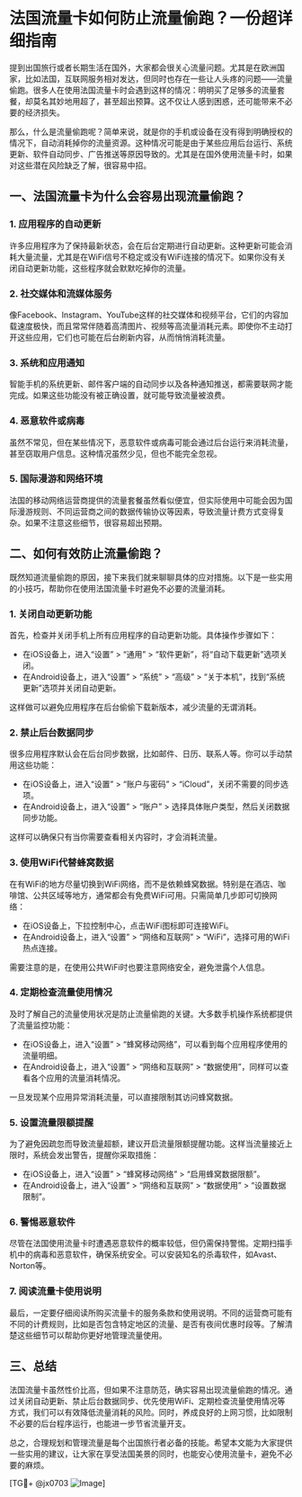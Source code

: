 # 法国流量卡如何防止流量偷跑？一份超详细指南

提到出国旅行或者长期生活在国外，大家都会很关心流量问题。尤其是在欧洲国家，比如法国，互联网服务相对发达，但同时也存在一些让人头疼的问题——流量偷跑。很多人在使用法国流量卡时会遇到这样的情况：明明买了足够多的流量套餐，却莫名其妙地用超了，甚至超出预算。这不仅让人感到困惑，还可能带来不必要的经济损失。

那么，什么是流量偷跑呢？简单来说，就是你的手机或设备在没有得到明确授权的情况下，自动消耗掉你的流量资源。这种情况可能是由于某些应用后台运行、系统更新、软件自动同步、广告推送等原因导致的。尤其是在国外使用流量卡时，如果对这些潜在风险缺乏了解，很容易中招。

## 一、法国流量卡为什么会容易出现流量偷跑？

### 1. **应用程序的自动更新**
许多应用程序为了保持最新状态，会在后台定期进行自动更新。这种更新可能会消耗大量流量，尤其是在WiFi信号不稳定或没有WiFi连接的情况下。如果你没有关闭自动更新功能，这些程序就会默默吃掉你的流量。

### 2. **社交媒体和流媒体服务**
像Facebook、Instagram、YouTube这样的社交媒体和视频平台，它们的内容加载速度极快，而且常常伴随着高清图片、视频等高流量消耗元素。即使你不主动打开这些应用，它们也可能在后台刷新内容，从而悄悄消耗流量。

### 3. **系统和应用通知**
智能手机的系统更新、邮件客户端的自动同步以及各种通知推送，都需要联网才能完成。如果这些功能没有被正确设置，就可能导致流量被浪费。

### 4. **恶意软件或病毒**
虽然不常见，但在某些情况下，恶意软件或病毒可能会通过后台运行来消耗流量，甚至窃取用户信息。这种情况虽然少见，但也不能完全忽视。

### 5. **国际漫游和网络环境**
法国的移动网络运营商提供的流量套餐虽然看似便宜，但实际使用中可能会因为国际漫游规则、不同运营商之间的数据传输协议等因素，导致流量计费方式变得复杂。如果不注意这些细节，很容易超出预期。

## 二、如何有效防止流量偷跑？

既然知道流量偷跑的原因，接下来我们就来聊聊具体的应对措施。以下是一些实用的小技巧，帮助你在使用法国流量卡时避免不必要的流量消耗。

### 1. 关闭自动更新功能
首先，检查并关闭手机上所有应用程序的自动更新功能。具体操作步骤如下：
- 在iOS设备上，进入“设置” > “通用” > “软件更新”，将“自动下载更新”选项关闭。
- 在Android设备上，进入“设置” > “系统” > “高级” > “关于本机”，找到“系统更新”选项并关闭自动更新。

这样做可以避免应用程序在后台偷偷下载新版本，减少流量的无谓消耗。

### 2. 禁止后台数据同步
很多应用程序默认会在后台同步数据，比如邮件、日历、联系人等。你可以手动禁用这些功能：
- 在iOS设备上，进入“设置” > “账户与密码” > “iCloud”，关闭不需要的同步选项。
- 在Android设备上，进入“设置” > “账户” > 选择具体账户类型，然后关闭数据同步功能。

这样可以确保只有当你需要查看相关内容时，才会消耗流量。

### 3. 使用WiFi代替蜂窝数据
在有WiFi的地方尽量切换到WiFi网络，而不是依赖蜂窝数据。特别是在酒店、咖啡馆、公共区域等地方，通常都会有免费WiFi可用。只需简单几步即可切换网络：
- 在iOS设备上，下拉控制中心，点击WiFi图标即可连接WiFi。
- 在Android设备上，进入“设置” > “网络和互联网” > “WiFi”，选择可用的WiFi热点连接。

需要注意的是，在使用公共WiFi时也要注意网络安全，避免泄露个人信息。

### 4. 定期检查流量使用情况
及时了解自己的流量使用状况是防止流量偷跑的关键。大多数手机操作系统都提供了流量监控功能：
- 在iOS设备上，进入“设置” > “蜂窝移动网络”，可以看到每个应用程序使用的流量明细。
- 在Android设备上，进入“设置” > “网络和互联网” > “数据使用”，同样可以查看各个应用的流量消耗情况。

一旦发现某个应用异常消耗流量，可以直接限制其访问蜂窝数据。

### 5. 设置流量限额提醒
为了避免因疏忽而导致流量超额，建议开启流量限额提醒功能。这样当流量接近上限时，系统会发出警告，提醒你采取措施：
- 在iOS设备上，进入“设置” > “蜂窝移动网络” > “启用蜂窝数据限额”。
- 在Android设备上，进入“设置” > “网络和互联网” > “数据使用” > “设置数据限制”。

### 6. 警惕恶意软件
尽管在法国使用流量卡时遭遇恶意软件的概率较低，但仍需保持警惕。定期扫描手机中的病毒和恶意软件，确保系统安全。可以安装知名的杀毒软件，如Avast、Norton等。

### 7. 阅读流量卡使用说明
最后，一定要仔细阅读所购买流量卡的服务条款和使用说明。不同的运营商可能有不同的计费规则，比如是否包含特定地区的流量、是否有夜间优惠时段等。了解清楚这些细节可以帮助你更好地管理流量使用。

## 三、总结

法国流量卡虽然性价比高，但如果不注意防范，确实容易出现流量偷跑的情况。通过关闭自动更新、禁止后台数据同步、优先使用WiFi、定期检查流量使用情况等方式，我们可以有效降低流量消耗的风险。同时，养成良好的上网习惯，比如限制不必要的后台程序运行，也能进一步节省流量开支。

总之，合理规划和管理流量是每个出国旅行者必备的技能。希望本文能为大家提供一些实用的建议，让大家在享受法国美景的同时，也能安心使用流量卡，避免不必要的麻烦。

[TG💪+ @jx0703 ![Image](https://github.com/user-attachments/assets/dbca1d08-cadb-493c-b0ec-ad6f7a83f270)]